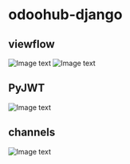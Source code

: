 # odoohub-django

## viewflow
![Image text](https://github.com/huakkai/odoohub-django/blob/master/git-img/viewflow-login.jpg)
![Image text](https://github.com/huakkai/odoohub-django/blob/master/git-img/viewflow-index.jpg)

## PyJWT
![Image text](https://github.com/huakkai/odoohub-django/blob/master/git-img/pyjwt.jpg)

## channels
![Image text](https://github.com/huakkai/odoohub-django/blob/master/git-img/channels.jpg)
